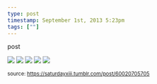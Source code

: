 ```yaml
---
type: post
timestamp: September 1st, 2013 5:23pm
tags: [""]
---
```

post


 <img src="https://saturdayxiii.github.io/media/60020705705_1.jpg"/>
       

   

 <img src="https://saturdayxiii.github.io/media/60020705705_2.jpg"/>
       

   

 <img src="https://saturdayxiii.github.io/media/60020705705_3.jpg"/>
       

   

 <img src="https://saturdayxiii.github.io/media/60020705705_4.jpg"/>
       

   

 <img src="https://saturdayxiii.github.io/media/60020705705_5.jpg"/>
       

        
      
      
      
      
  
<small>source: https://saturdayxiii.tumblr.com/post/60020705705</small>